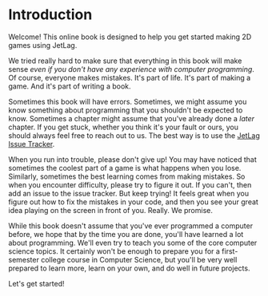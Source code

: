 # Introduction

Welcome!  This online book is designed to help you get started making 2D games
using JetLag.

We tried really hard to make sure that everything in this book will make sense
*even if you don't have any experience with computer programming*.  Of course,
everyone makes mistakes.  It's part of life.  It's part of making a game.  And
it's part of writing a book.

Sometimes this book will have errors.  Sometimes, we might assume you know
something about programming that you shouldn't be expected to know.  Sometimes a
chapter might assume that you've already done a *later* chapter.  If you get
stuck, whether you think it's your fault or ours, you should always feel free to
reach out to us.  The best way is to use the [JetLag Issue
Tracker](https://github.com/mfs409/jetlag/issues).

When you run into trouble, please don't give up!  You may have noticed that
sometimes the coolest part of a game is what happens when you lose. Similarly,
sometimes the best learning comes from making mistakes.  So when you encounter
difficulty, please try to figure it out.  If you can't, then add an issue to the
issue tracker.  But keep trying!  It feels great when you figure out how to fix
the mistakes in your code, and then you see your great idea playing on the
screen in front of you.  Really.  We promise.

While this book doesn't assume that you've ever programmed a computer before, we
hope that by the time you are done, you'll have learned a lot about programming.
We'll even try to teach you some of the core computer science topics.  It
certainly won't be enough to prepare you for a first-semester college course in
Computer Science, but you'll be very well prepared to learn more, learn on your
own, and do well in future projects.

Let's get started!
